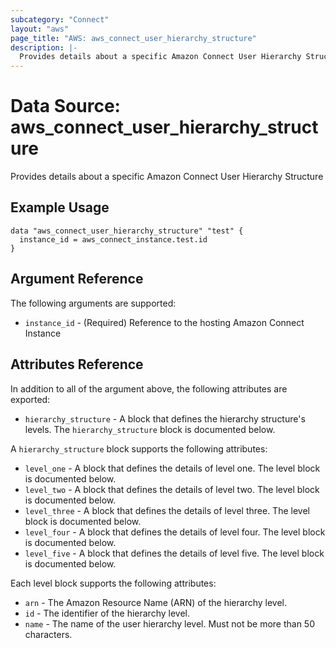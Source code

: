 ```yaml
---
subcategory: "Connect"
layout: "aws"
page_title: "AWS: aws_connect_user_hierarchy_structure"
description: |-
  Provides details about a specific Amazon Connect User Hierarchy Structure
---
```


# Data Source: aws_connect_user_hierarchy_structure

Provides details about a specific Amazon Connect User Hierarchy Structure

## Example Usage

```hcl
data "aws_connect_user_hierarchy_structure" "test" {
  instance_id = aws_connect_instance.test.id
}
```

## Argument Reference

The following arguments are supported:

* `instance_id` - (Required) Reference to the hosting Amazon Connect Instance

## Attributes Reference

In addition to all of the argument above, the following attributes are exported:

* `hierarchy_structure` - A block that defines the hierarchy structure's levels. The `hierarchy_structure` block is documented below.

A `hierarchy_structure` block supports the following attributes:

* `level_one` - A block that defines the details of level one. The level block is documented below.
* `level_two` - A block that defines the details of level two. The level block is documented below.
* `level_three` - A block that defines the details of level three. The level block is documented below.
* `level_four` - A block that defines the details of level four. The level block is documented below.
* `level_five` - A block that defines the details of level five. The level block is documented below.

Each level block supports the following attributes:

* `arn` -  The Amazon Resource Name (ARN) of the hierarchy level.
* `id` -  The identifier of the hierarchy level.
* `name` - The name of the user hierarchy level. Must not be more than 50 characters.